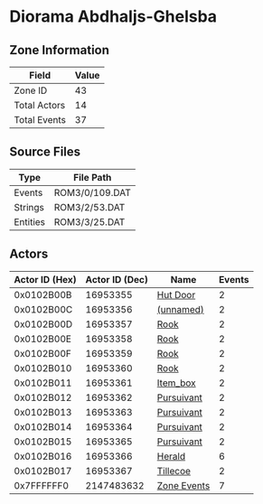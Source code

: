 # Diorama Abdhaljs-Ghelsba

## Zone Information

| Field        |   Value |
|--------------|---------|
| Zone ID      |      43 |
| Total Actors |      14 |
| Total Events |      37 |

## Source Files

| Type     | File Path      |
|----------|----------------|
| Events   | ROM3/0/109.DAT |
| Strings  | ROM3/2/53.DAT  |
| Entities | ROM3/3/25.DAT  |

## Actors

| Actor ID (Hex)   |   Actor ID (Dec) | Name                                         |   Events |
|------------------|------------------|----------------------------------------------|----------|
| 0x0102B00B       |         16953355 | [Hut Door](./16953355%20-%20Hut%20Door.md)   |        2 |
| 0x0102B00C       |         16953356 | [(unnamed)](./16953356.md)                   |        2 |
| 0x0102B00D       |         16953357 | [Rook](./16953357%20-%20Rook.md)             |        2 |
| 0x0102B00E       |         16953358 | [Rook](./16953358%20-%20Rook.md)             |        2 |
| 0x0102B00F       |         16953359 | [Rook](./16953359%20-%20Rook.md)             |        2 |
| 0x0102B010       |         16953360 | [Rook](./16953360%20-%20Rook.md)             |        2 |
| 0x0102B011       |         16953361 | [Item_box](./16953361%20-%20Item_box.md)     |        2 |
| 0x0102B012       |         16953362 | [Pursuivant](./16953362%20-%20Pursuivant.md) |        2 |
| 0x0102B013       |         16953363 | [Pursuivant](./16953363%20-%20Pursuivant.md) |        2 |
| 0x0102B014       |         16953364 | [Pursuivant](./16953364%20-%20Pursuivant.md) |        2 |
| 0x0102B015       |         16953365 | [Pursuivant](./16953365%20-%20Pursuivant.md) |        2 |
| 0x0102B016       |         16953366 | [Herald](./16953366%20-%20Herald.md)         |        6 |
| 0x0102B017       |         16953367 | [Tillecoe](./16953367%20-%20Tillecoe.md)     |        2 |
| 0x7FFFFFF0       |       2147483632 | [Zone Events](./Zone%20Events.md)            |        7 |